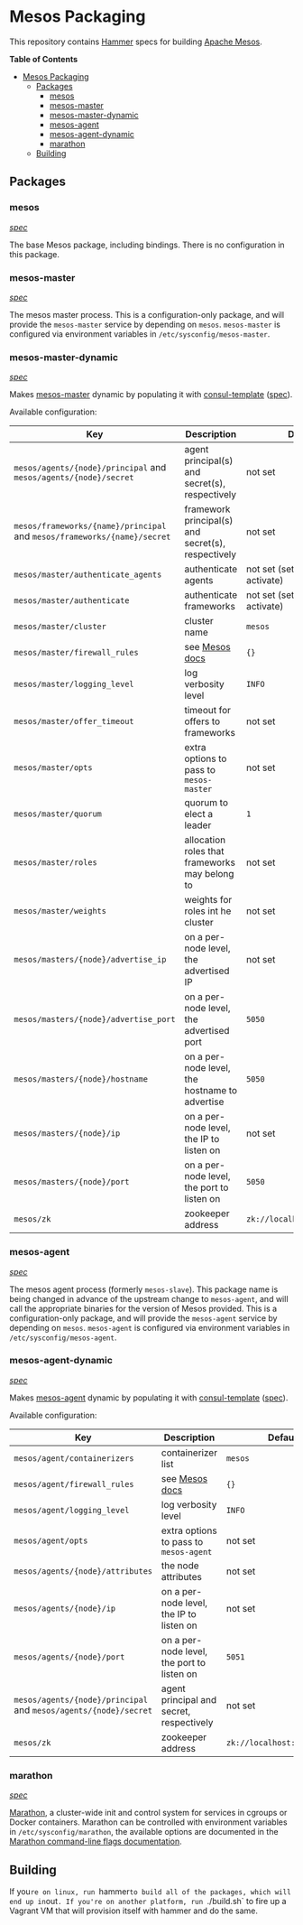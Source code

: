 # Mesos Packaging

This repository contains [Hammer](https://github.com/asteris-llc/hammer) specs
for building [Apache Mesos](http://mesos.apache.org).

<!-- markdown-toc start - Don't edit this section. Run M-x markdown-toc-generate-toc again -->
**Table of Contents**

- [Mesos Packaging](#mesos-packaging)
    - [Packages](#packages)
        - [mesos](#mesos)
        - [mesos-master](#mesos-master)
        - [mesos-master-dynamic](#mesos-master-dynamic)
        - [mesos-agent](#mesos-agent)
        - [mesos-agent-dynamic](#mesos-agent-dynamic)
        - [marathon](#marathon)
    - [Building](#building)

<!-- markdown-toc end -->

## Packages

### mesos

[*spec*](packaging/mesos/spec.yml)

The base Mesos package, including bindings. There is no configuration in this
package.

### mesos-master

[*spec*](packaging/mesos-master/spec.yml)

The mesos master process. This is a configuration-only package, and will provide
the `mesos-master` service by depending on `mesos`. `mesos-master` is configured
via environment variables in `/etc/sysconfig/mesos-master`.

### mesos-master-dynamic

[*spec*](packaging/mesos-master-dynamic/spec.yml)

Makes [mesos-master](#mesos-master) dynamic by populating it with
[consul-template](https://github.com/hashicorp/consul-template)
([spec](https://github.com/asteris-llc/consul-packaging/blob/master/packaging/consul-template/spec.yml)).

Available configuration:

| Key | Description | Default |
|-----|-------------|---------|
| `mesos/agents/{node}/principal` and `mesos/agents/{node}/secret` | agent principal(s) and secret(s), respectively | not set |
| `mesos/frameworks/{name}/principal` and `mesos/frameworks/{name}/secret` | framework principal(s) and secret(s), respectively | not set |
| `mesos/master/authenticate_agents` | authenticate agents | not set (set to any value to activate) |
| `mesos/master/authenticate` | authenticate frameworks | not set (set to any value to activate) |
| `mesos/master/cluster` | cluster name | `mesos` |
| `mesos/master/firewall_rules` | see [Mesos docs](http://mesos.apache.org/documentation/latest/configuration/) | `{}` |
| `mesos/master/logging_level` | log verbosity level | `INFO` |
| `mesos/master/offer_timeout` | timeout for offers to frameworks | not set |
| `mesos/master/opts` | extra options to pass to `mesos-master` | not set |
| `mesos/master/quorum` | quorum to elect a leader | `1` |
| `mesos/master/roles` | allocation roles that frameworks may belong to | not set |
| `mesos/master/weights` | weights for roles int he cluster | not set |
| `mesos/masters/{node}/advertise_ip` | on a per-node level, the advertised IP | not set |
| `mesos/masters/{node}/advertise_port` | on a per-node level, the advertised port | `5050` |
| `mesos/masters/{node}/hostname` | on a per-node level, the hostname to advertise | `5050` |
| `mesos/masters/{node}/ip` | on a per-node level, the IP to listen on | not set |
| `mesos/masters/{node}/port` | on a per-node level, the port to listen on | `5050` |
| `mesos/zk` | zookeeper address | `zk://localhost:2181/mesos` |

### mesos-agent

[*spec*](packaging/mesos-agent/spec.yml)

The mesos agent process (formerly `mesos-slave`). This package name is being
changed in advance of the upstream change to `mesos-agent`, and will call the
appropriate binaries for the version of Mesos provided. This is a
configuration-only package, and will provide the `mesos-agent` service by
depending on `mesos`. `mesos-agent` is configured via environment variables in
`/etc/sysconfig/mesos-agent`.

### mesos-agent-dynamic

[*spec*](packaging/mesos-agent-dynamic/spec.yml)

Makes [mesos-agent](#mesos-agent) dynamic by populating it with
[consul-template](https://github.com/hashicorp/consul-template)
([spec](https://github.com/asteris-llc/consul-packaging/blob/master/packaging/consul-template/spec.yml)).

Available configuration:

| Key | Description | Default |
|-----|-------------|---------|
| `mesos/agent/containerizers` | containerizer list | `mesos` |
| `mesos/agent/firewall_rules` | see [Mesos docs](http://mesos.apache.org/documentation/latest/configuration/) | `{}` |
| `mesos/agent/logging_level` | log verbosity level | `INFO` |
| `mesos/agent/opts` | extra options to pass to `mesos-agent` | not set |
| `mesos/agents/{node}/attributes` | the node attributes | not set |
| `mesos/agents/{node}/ip` | on a per-node level, the IP to listen on | not set |
| `mesos/agents/{node}/port` | on a per-node level, the port to listen on | `5051` |
| `mesos/agents/{node}/principal` and `mesos/agents/{node}/secret` | agent principal and secret, respectively | not set |
| `mesos/zk` | zookeeper address | `zk://localhost:2181/mesos` |

### marathon

[*spec*](packaging/marathon/spec.yml)

[Marathon](http://mesosphere.github.io/marathon), a cluster-wide init and
control system for services in cgroups or Docker containers. Marathon can be
controlled with environment variables in `/etc/sysconfig/marathon`, the
available options are documented in the
[Marathon command-line flags documentation](http://mesosphere.github.io/marathon/docs/command-line-flags.html).

## Building

If you`re on linux, run `hammer` to build all of the packages, which will end up
in `out`. If you're on another platform, run `./build.sh` to fire up a Vagrant
VM that will provision itself with hammer and do the same.
